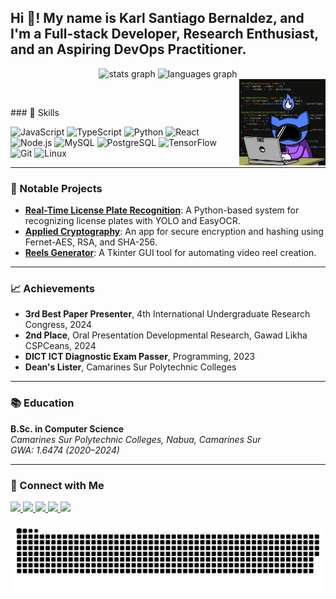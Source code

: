 <h2 align="left">Hi 👋! My name is Karl Santiago Bernaldez, and I'm a Full-stack Developer, Research Enthusiast, and an Aspiring DevOps Practitioner.</h2>

<div align="center">
  <img src="https://github-readme-stats.vercel.app/api?username=karlbernaldez&hide_title=false&hide_rank=false&show_icons=true&include_all_commits=true&count_private=true&disable_animations=false&theme=dracula&locale=en&hide_border=false" height="150" alt="stats graph" />
  <img src="https://github-readme-stats.vercel.app/api/top-langs?username=karlbernaldez&locale=en&hide_title=false&layout=compact&card_width=320&langs_count=5&theme=dracula&hide_border=false" height="150" alt="languages graph" />
</div>

<img align="right" height="138" src="/coding.gif" alt="developer gif" />

<p>&nbsp;</p>
### 🚀 Skills

<div align="left">
  <p>
    <img src="https://cdn.jsdelivr.net/gh/devicons/devicon/icons/javascript/javascript-original.svg" height="30" alt="JavaScript" />
    <img src="https://cdn.jsdelivr.net/gh/devicons/devicon/icons/typescript/typescript-original.svg" height="30" alt="TypeScript" />
    <img src="https://cdn.jsdelivr.net/gh/devicons/devicon/icons/python/python-original.svg" height="30" alt="Python" />
    <img src="https://cdn.jsdelivr.net/gh/devicons/devicon/icons/react/react-original.svg" height="30" alt="React" />
    <img src="https://cdn.jsdelivr.net/gh/devicons/devicon/icons/nodejs/nodejs-original.svg" height="30" alt="Node.js" />
    <img src="https://cdn.jsdelivr.net/gh/devicons/devicon/icons/mysql/mysql-original.svg" height="30" alt="MySQL" />
    <img src="https://cdn.jsdelivr.net/gh/devicons/devicon/icons/postgresql/postgresql-original.svg" height="30" alt="PostgreSQL" />
    <img src="https://cdn.jsdelivr.net/gh/devicons/devicon/icons/tensorflow/tensorflow-original.svg" height="30" alt="TensorFlow" />
    <img src="https://cdn.jsdelivr.net/gh/devicons/devicon/icons/git/git-original.svg" height="30" alt="Git" />
    <img src="https://cdn.jsdelivr.net/gh/devicons/devicon/icons/linux/linux-original.svg" height="30" alt="Linux" />
  </p>
</div>

---

### 🌟 Notable Projects

- [**Real-Time License Plate Recognition**](https://github.com/kakie19/Real-Time-License-Plate-Recognition): A Python-based system for recognizing license plates with YOLO and EasyOCR.
- [**Applied Cryptography**](https://github.com/kakie19/Appled_Cryptography): An app for secure encryption and hashing using Fernet-AES, RSA, and SHA-256.
- [**Reels Generator**](https://github.com/kakie19/Reels-Generator): A Tkinter GUI tool for automating video reel creation.

---

### 📈 Achievements

- **3rd Best Paper Presenter**, 4th International Undergraduate Research Congress, 2024  
- **2nd Place**, Oral Presentation Developmental Research, Gawad Likha CSPCeans, 2024  
- **DICT ICT Diagnostic Exam Passer**, Programming, 2023  
- **Dean's Lister**, Camarines Sur Polytechnic Colleges  

---

### 📚 Education

**B.Sc. in Computer Science**  
*Camarines Sur Polytechnic Colleges, Nabua, Camarines Sur*  
*GWA: 1.6474 (2020–2024)*  

---

### 🔗 Connect with Me

<div align="left">
  <p>
    <a href="https://facebook.com/karl.bernaldez.92" target="_blank">
      <img src="https://img.shields.io/static/v1?message=Facebook&logo=facebook&label=&color=1877F2&logoColor=white&style=for-the-badge" height="35" />
    </a>
    <a href="https://github.com/karlbernaldez" target="_blank">
      <img src="https://img.shields.io/static/v1?message=GitHub&logo=github&label=&color=181717&logoColor=white&style=for-the-badge" height="35" />
    </a>
    <a href="mailto:bernaldezkarlsantiago@gmail.com" target="_blank">
      <img src="https://img.shields.io/static/v1?message=Gmail&logo=gmail&label=&color=D14836&logoColor=white&style=for-the-badge" height="35" />
    </a>
    <a href="https://discord.com/users/tipgah" target="_blank">
      <img src="https://img.shields.io/static/v1?message=Discord&logo=discord&label=&color=7289DA&logoColor=white&style=for-the-badge" height="35" />
    </a>
    <a href="https://www.linkedin.com/in/karl-santiago-bernaldez-131601254/" target="_blank">
      <img src="https://img.shields.io/static/v1?message=LinkedIn&logo=linkedin&label=&color=0077B5&logoColor=white&style=for-the-badge" height="35" />
    </a>
  </p>
</div>

![GitHub User Contribution](/github-user-contribution.svg)

